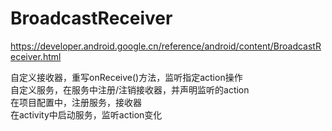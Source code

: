 # BroadcastReceiver
https://developer.android.google.cn/reference/android/content/BroadcastReceiver.html

自定义接收器，重写onReceive()方法，监听指定action操作  
自定义服务，在服务中注册/注销接收器，并声明监听的action  
在项目配置中，注册服务，接收器  
在activity中启动服务，监听action变化    
